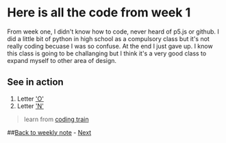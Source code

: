# Here is all the code from week 1
From week one, I didn't know how to code, never heard of p5.js or github. I did a little bit of python in high school as a compulsory class but it's not really coding becuase I was so confuse. At the end I just gave up. I know this class is going to be challanging but I think it's a very good class to expand myself to other area of design.  

## See in action
1. Letter ['O']()
2. Letter ['N']()

> learn from [coding train]()


##[Back to weekly note]() - [Next]()                                                                            

                                                                               

